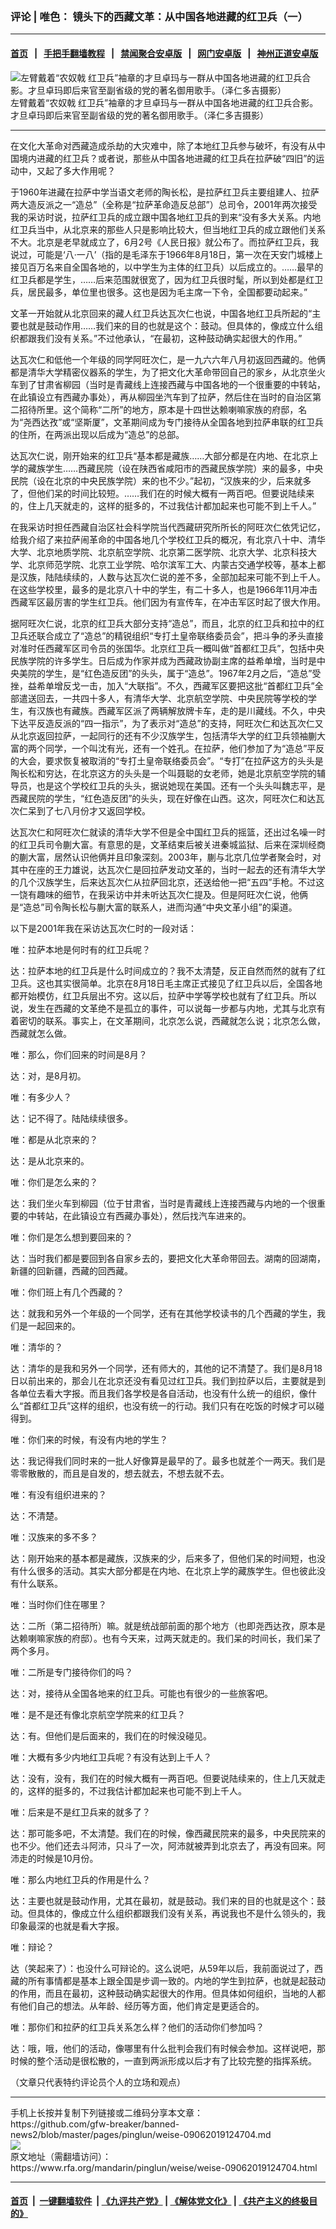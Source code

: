 ### 评论 | 唯色： 镜头下的西藏文革：从中国各地进藏的红卫兵（一）  
------------------------

#### [首页](https://github.com/gfw-breaker/banned-news2/blob/master/README.md) &nbsp;&nbsp;|&nbsp;&nbsp; [手把手翻墙教程](https://github.com/gfw-breaker/guides/wiki) &nbsp;&nbsp;|&nbsp;&nbsp; [禁闻聚合安卓版](https://github.com/gfw-breaker/bn-android) &nbsp;&nbsp;|&nbsp;&nbsp; [网门安卓版](https://github.com/oGate2/oGate) &nbsp;&nbsp;|&nbsp;&nbsp; [神州正道安卓版](https://github.com/SzzdOgate/update) 



<div id="headerimg">
 <img alt="左臂戴着“农奴戟 红卫兵”袖章的才旦卓玛与一群从中国各地进藏的红卫兵合影。才旦卓玛即后来官至副省级的党的著名御用歌手。（泽仁多吉摄影）" src="https://www.rfa.org/mandarin/pinglun/weise/weise-09062019124704.html/624d65e65353739b4e0e8fdb85cf7ea2536b5175.jpg/@@images/96390b25-d8f4-4d3c-8f01-92e68356afea.jpeg" title="左臂戴着“农奴戟 红卫兵”袖章的才旦卓玛与一群从中国各地进藏的红卫兵合影。才旦卓玛即后来官至副省级的党的著名御用歌手。（泽仁多吉摄影）"/>
 <div id="headerimgcontents">
  <div id="headerimgcaption">
   <span>
    左臂戴着“农奴戟 红卫兵”袖章的才旦卓玛与一群从中国各地进藏的红卫兵合影。才旦卓玛即后来官至副省级的党的著名御用歌手。（泽仁多吉摄影）
   </span>
   <!-- zoomattribute -->
  </div>
  <!-- headerimgcaption -->
 </div>
 <!-- headerimagecontents -->
</div>

<hr/>
<div id="storytext">
 <div>
  <div class="slot_header">
  </div>
 </div>
 <p>
  在文化大革命对西藏造成杀劫的大灾难中，除了本地红卫兵参与破坏，有没有从中国境内进藏的红卫兵？或者说，那些从中国各地进藏的红卫兵在拉萨破“四旧”的运动中，又起了多大作用呢？
 </p>
 <p>
  于1960年进藏在拉萨中学当语文老师的陶长松，是拉萨红卫兵主要组建人、拉萨两大造反派之一“造总”（全称是“拉萨革命造反总部”）总司令，2001年两次接受我的采访时说，拉萨红卫兵的成立跟中国各地红卫兵的到来“没有多大关系。内地红卫兵当中，从北京来的那些人只是影响比较大，但当地红卫兵的成立跟他们关系不大。北京是老早就成立了，6月2号《人民日报》就公布了。而拉萨红卫兵，我说过，可能是‘八·一八’（指的是毛泽东于1966年8月18日，第一次在天安门城楼上接见百万名来自全国各地的，以中学生为主体的红卫兵）以后成立的。……最早的红卫兵都是学生，……后来范围就很宽了，因为红卫兵很时髦，所以到处都是红卫兵，居民最多，单位里也很多。这也是因为毛主席一下令，全国都要动起来。”
 </p>
 <p>
  文革一开始就从北京回来的藏人红卫兵达瓦次仁也说，中国各地红卫兵所起的“主要也就是鼓动作用……我们来的目的也就是这个：鼓动。但具体的，像成立什么组织都跟我们没有关系。”不过他承认，“在最初，这种鼓动确实起很大的作用。”
 </p>
 <p>
  达瓦次仁和低他一个年级的同学阿旺次仁，是一九六六年八月初返回西藏的。他俩都是清华大学精密仪器系的学生，为了把文化大革命带回自己的家乡，从北京坐火车到了甘肃省柳园（当时是青藏线上连接西藏与中国各地的一个很重要的中转站，在此镇设立有西藏办事处），再从柳园坐汽车到了拉萨，然后住在当时的自治区第二招待所里。这个简称“二所”的地方，原本是十四世达赖喇嘛家族的府邸，名为“尧西达孜”或“坚斯厦”，文革期间成为专门接待从全国各地到拉萨串联的红卫兵的住所，在两派出现以后成为“造总”的总部。
 </p>
 <p>
  达瓦次仁说，刚开始来的红卫兵“基本都是藏族……大部分都是在内地、在北京上学的藏族学生……西藏民院（设在陕西省咸阳市的西藏民族学院）来的最多，中央民院（设在北京的中央民族学院）来的也不少。”起初，“汉族来的少，后来就多了，但他们呆的时间比较短。……我们在的时候大概有一两百吧。但要说陆续来的，住上几天就走的，这样的挺多的，不过我估计都加起来也可能不到上千人。”
 </p>
 <p>
  在我采访时担任西藏自治区社会科学院当代西藏研究所所长的阿旺次仁依凭记忆，给我介绍了来拉萨闹革命的中国各地几个学校红卫兵的概况，有北京八十中、清华大学、北京地质学院、北京航空学院、北京第二医学院、北京大学、北京科技大学、北京师范学院、北京工业学院、哈尔滨军工大、内蒙古交通学校等，基本上都是汉族，陆陆续续的，人数与达瓦次仁说的差不多，全部加起来可能不到上千人。在这些学校里，最多的是北京八十中的学生，有二十多人，也是1966年11月冲击西藏军区最厉害的学生红卫兵。他们因为有宣传车，在冲击军区时起了很大作用。
 </p>
 <p>
  据阿旺次仁说，北京的红卫兵大部分支持“造总”，而且，北京的红卫兵和拉中的红卫兵还联合成立了“造总”的精锐组织“专打土皇帝联络委员会”，把斗争的矛头直接对准时任西藏军区司令员的张国华。北京红卫兵一概叫做“首都红卫兵”，包括中央民族学院的许多学生。日后成为作家并成为西藏政协副主席的益希单增，当时是中央美院的学生，是“红色造反团”的头头，属于“造总”。1967年2月之后，“造总”受挫，益希单增反戈一击，加入“大联指”。不久，西藏军区要把这批“首都红卫兵”全部遣送回去，一共四十多人，有清华大学、北京航空学院、中央民院等学校的学生，有汉族也有藏族。西藏军区派了两辆解放牌卡车，走的是川藏线。不久，中央下达平反造反派的“四一指示”，为了表示对“造总”的支持，阿旺次仁和达瓦次仁又从北京返回拉萨，一起同行的还有不少汉族学生，包括清华大学的红卫兵领袖蒯大富的两个同学，一个叫沈有光，还有一个姓孔。在拉萨，他们参加了为“造总”平反的大会，要求恢复被取消的“专打土皇帝联络委员会”。“专打”在拉萨这方的头头是陶长松和穷达，在北京这方的头头是一个叫聂聪的女老师，她是北京航空学院的辅导员，也是这个学校红卫兵的头头，据说她现在美国。还有一个头头叫魏志平，是西藏民院的学生，“红色造反团”的头头，现在好像在山西。这次，阿旺次仁和达瓦次仁呆到了七八月份才又返回学校。
 </p>
 <p>
  达瓦次仁和阿旺次仁就读的清华大学不但是全中国红卫兵的摇篮，还出过名噪一时的红卫兵司令蒯大富。有意思的是，文革结束后被关进秦城监狱、后来在深圳经商的蒯大富，居然认识他俩并且印象深刻。2003年，蒯与北京几位学者聚会时，对其中在座的王力雄说，达瓦次仁是回拉萨发动文革的，当时一起去的还有清华大学的几个汉族学生，后来达瓦次仁从拉萨回北京，还送给他一把“五四”手枪。不过这一饶有趣味的细节，在我采访中并未听达瓦次仁提及。但是阿旺次仁说，他俩是“造总”司令陶长松与蒯大富的联系人，进而沟通“中央文革小组”的渠道。
 </p>
 <p>
  以下是2001年我在采访达瓦次仁时的一段对话：
 </p>
 <p>
  唯：拉萨本地是何时有的红卫兵呢？
 </p>
 <p>
  达：拉萨本地的红卫兵是什么时间成立的？我不太清楚，反正自然而然的就有了红卫兵。这也其实很简单。北京在8月18日毛主席正式接见了红卫兵以后，全国各地都开始模仿，红卫兵层出不穷。这以后，拉萨中学等学校也就有了红卫兵。所以说，发生在西藏的文革绝不是孤立的事件，可以说每一步都与内地，尤其与北京有着密切的联系。事实上，在文革期间，北京怎么说，西藏就怎么说；北京怎么做，西藏就怎么做。
 </p>
 <p>
  唯：那么，你们回来的时间是8月？
 </p>
 <p>
  达：对，是8月初。
 </p>
 <p>
  唯：有多少人？
 </p>
 <p>
  达：记不得了。陆陆续续很多。
 </p>
 <p>
  唯：都是从北京来的？
 </p>
 <p>
  达：是从北京来的。
 </p>
 <p>
  唯：你们是怎么来的？
 </p>
 <p>
  达：我们坐火车到柳园（位于甘肃省，当时是青藏线上连接西藏与内地的一个很重要的中转站，在此镇设立有西藏办事处），然后找汽车进来的。
 </p>
 <p>
  唯：你们是怎么想到要回来的？
 </p>
 <p>
  达：当时我们都是要回到各自家乡去的，要把文化大革命带回去。湖南的回湖南，新疆的回新疆，西藏的回西藏。
 </p>
 <p>
  唯：你们班上有几个西藏的？
 </p>
 <p>
  达：就我和另外一个年级的一个同学，还有在其他学校读书的几个西藏的学生，我们是一起回来的。
 </p>
 <p>
  唯：清华的？
 </p>
 <p>
  达：清华的是我和另外一个同学，还有师大的，其他的记不清楚了。我们是8月18日以前出来的，那会儿在北京还没有看见过红卫兵。我们到拉萨以后，主要就是到各单位去看大字报。而且我们各学校是各自活动，也没有什么统一的组织，像什么“首都红卫兵”这样的组织，也没有统一的行动。我们只有在吃饭的时候才可以碰得到。
 </p>
 <p>
  唯：你们来的时候，有没有内地的学生？
 </p>
 <p>
  达：我记得我们同时来的一批人好像算是最早的了。最多也就差个一两天。我们是零零散散的，而且是自发的，想去就去，不想去就不去。
 </p>
 <p>
  唯：有没有组织进来的？
 </p>
 <p>
  达：不清楚。
 </p>
 <p>
  唯：汉族来的多不多？
 </p>
 <p>
  达：刚开始来的基本都是藏族，汉族来的少，后来多了，但他们呆的时间短，也没有什么很多的活动。其实大部分都是在内地、在北京上学的藏族学生。但也彼此没有什么联系。
 </p>
 <p>
  唯：当时你们住在哪里？
 </p>
 <p>
  达：二所（第二招待所）嘛。就是统战部前面的那个地方（也即尧西达孜，原本是达赖喇嘛家族的府邸）。也有今天来，过两天就走的。我们呆的时间长，我们呆了两个多月。
 </p>
 <p>
  唯：二所是专门接待你们的吗？
 </p>
 <p>
  达：对，接待从全国各地来的红卫兵。可能也有很少的一些旅客吧。
 </p>
 <p>
  唯：是不是还有像北京航空学院来的红卫兵？
 </p>
 <p>
  达：有。但他们是后面来的，我们在的时候没碰见。
 </p>
 <p>
  唯：大概有多少内地红卫兵呢？有没有达到上千人？
 </p>
 <p>
  达：没有，没有，我们在的时候大概有一两百吧。但要说陆续来的，住上几天就走的，这样的挺多的，不过我估计都加起来也可能不到上千人。
 </p>
 <p>
  唯：后来是不是红卫兵来的就多了？
 </p>
 <p>
  达：那可能多吧，不太清楚。我们在的时候，像西藏民院来的最多，中央民院来的也不少。他们还去斗阿沛，只斗了一次，阿沛就被弄到北京去了，再没有回来。阿沛走的时候是10月份。
 </p>
 <p>
  唯：那么内地红卫兵的作用是什么？
 </p>
 <p>
  达：主要也就是鼓动作用，尤其在最初，就是鼓动。我们来的目的也就是这个：鼓动。但具体的，像成立什么组织都跟我们没有关系，再说我也不是什么领头的，我印象最深的也就是看大字报。
 </p>
 <p>
  唯：辩论？
 </p>
 <p>
  达（笑起来了）：也没什么可辩论的。这么说吧，从59年以后，我前面说过了，西藏的所有事情都是基本上跟全国是步调一致的。内地的学生到拉萨，也就是起鼓动的作用，而且在最初，这种鼓动确实起很大的作用。但具体如何组织，当地的人都有他们自己的想法。从年龄、经历等方面，他们肯定是更适合的。
 </p>
 <p>
  唯：那你们和拉萨的红卫兵关系怎么样？他们的活动你们参加吗？
 </p>
 <p>
  达：哦，哦，他们的活动，像哪里有什么批判会我们有时候会参加。这样说吧，那时候的整个活动是很松散的，一直到两派形成以后才有了比较完整的指挥系统。
 </p>
 <p>
 </p>
 <p>
  （文章只代表特约评论员个人的立场和观点）
 </p>
</div>

<hr/>
手机上长按并复制下列链接或二维码分享本文章：<br/>
https://github.com/gfw-breaker/banned-news2/blob/master/pages/pinglun/weise-09062019124704.md <br/>
<a href='https://github.com/gfw-breaker/banned-news2/blob/master/pages/pinglun/weise-09062019124704.md'><img src='https://github.com/gfw-breaker/banned-news2/blob/master/pages/pinglun/weise-09062019124704.md.png'/></a> <br/>
原文地址（需翻墙访问）：https://www.rfa.org/mandarin/pinglun/weise/weise-09062019124704.html


------------------------
#### [首页](https://github.com/gfw-breaker/banned-news2/blob/master/README.md) &nbsp;|&nbsp; [一键翻墙软件](https://github.com/gfw-breaker/nogfw/blob/master/README.md) &nbsp;| [《九评共产党》](https://github.com/gfw-breaker/9ping.md/blob/master/README.md#九评之一评共产党是什么) | [《解体党文化》](https://github.com/gfw-breaker/jtdwh.md/blob/master/README.md) | [《共产主义的终极目的》](https://github.com/gfw-breaker/gczydzjmd.md/blob/master/README.md)


<img src='http://gfw-breaker.win/banned-news2/pages/pinglun/weise-09062019124704.md' width='0px' height='0px'/>